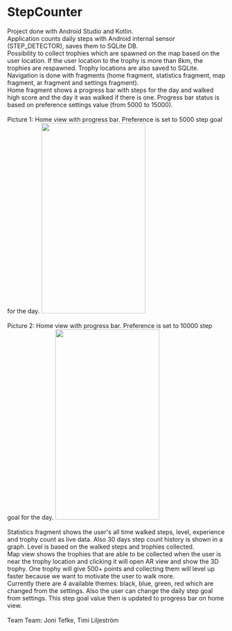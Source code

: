 # StepCounter

Project done with Android Studio and Kotlin.
<br>
Application counts daily steps with Android internal sensor (STEP_DETECTOR), saves them to SQLite DB.
<br>
Possibility to collect trophies which are spawned on the map based on the user location. If the user location to the trophy is more than 8km, the trophies are respawned. Trophy locations are also saved to SQLite.
<br>
Navigation is done with fragments (home fragment, statistics fragment, map fragment, ar fragment and settings fragment).
<br>
Home fragment shows a progress bar with steps for the day and walked high score and the day it was walked if there is one. Progress bar status is based on preference settings value (from 5000 to 15000).
<br>
<br>
Picture 1: Home view with progress bar. Preference is set to 5000 step goal for the day.
<img src="http://users.metropolia.fi/~timili/images/Screenshot_20181008-091807.png" height="440" width="240"></img>
<br>
<br>
Picture 2: Home view with progress bar. Preference is set to 10000 step goal for the day.
<img src="http://users.metropolia.fi/~timili/images/Screenshot_20181008-092040.png" height="440" width="240"></img>
<br>
<br>
Statistics fragment shows the user's all time walked steps, level, experience and trophy count as live data. Also 30 days step count history is shown in a graph. Level is based on the walked steps and trophies collected. 
<br>
Map view shows the trophies that are able to be collected when the user is near the trophy location and clicking it will open AR view and show the 3D trophy. One trophy will give 500+ points and collecting them will level up faster because we want to motivate the user to walk more.
<br>
Currently there are 4 available themes: black, blue, green, red which are changed from the settings. Also the user can change the daily step goal from settings. This step goal value then is updated to progress bar on home view.
<br>
<br>
Team Team: Joni Tefke, Timi Liljeström
